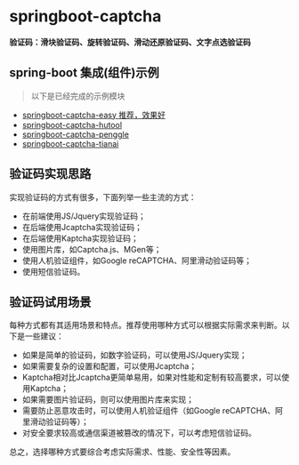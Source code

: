 # springboot-captcha

**验证码：滑块验证码、旋转验证码、滑动还原验证码、文字点选验证码**

## spring-boot 集成(组件)示例

> 以下是已经完成的示例模块

- [springboot-captcha-easy 推荐，效果好](./springboot-captcha-easy)
- [springboot-captcha-hutool](./springboot-captcha-hutool)
- [springboot-captcha-penggle](./springboot-captcha-penggle)
- [springboot-captcha-tianai](./springboot-captcha-tianai)

## 验证码实现思路

实现验证码的方式有很多，下面列举一些主流的方式：

- 在前端使用JS/Jquery实现验证码；
- 在后端使用Jcaptcha实现验证码；
- 在后端使用Kaptcha实现验证码；
- 使用图片库，如Captcha.js、MGen等；
- 使用人机验证组件，如Google reCAPTCHA、阿里滑动验证码等；
- 使用短信验证码。

## 验证码试用场景

每种方式都有其适用场景和特点。推荐使用哪种方式可以根据实际需求来判断。以下是一些建议：

- 如果是简单的验证码，如数字验证码，可以使用JS/Jquery实现；
- 如果需要复杂的设置和配置，可以使用Jcaptcha；
- Kaptcha相对比Jcaptcha更简单易用，如果对性能和定制有较高要求，可以使用Kaptcha；
- 如果需要图片验证码，则可以使用图片库来实现；
- 需要防止恶意攻击时，可以使用人机验证组件（如Google reCAPTCHA、阿里滑动验证码等）；
- 对安全要求较高或通信渠道被篡改的情况下，可以考虑短信验证码。

总之，选择哪种方式要综合考虑实际需求、性能、安全性等因素。






